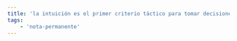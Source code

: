```yaml
---
title: 'la intuición es el primer criterio táctico para tomar decisiones de trabajo cognitivo'
tags:
    - 'nota-permanente'
---
```

